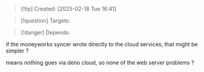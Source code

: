 
>[!tip] Created: [2025-02-18 Tue 16:41]

>[!question] Targets: 

>[!danger] Depends: 

if the moneyworks syncer wrote directly to the cloud services, that might be simpler ?

means nothing goes via deno cloud, so none of the web server problems ?